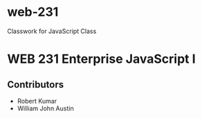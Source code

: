 # web-231
Classwork for JavaScript Class
<h1> WEB 231 Enterprise JavaScript I </h1>
<h2> Contributors</h2>
<ul>
  <li>Robert Kumar</li>
  <li>William John Austin</li>
</ul>
